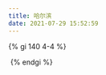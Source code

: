 ```yaml
---
title: 哈尔滨
date: 2021-07-29 15:52:59
---
```


{% gi 140 4-4 %}

![![](harbin/IMG_20200614_115201.jpg)](harbin/thumbnails/thumb_IMG_20200614_115201.jpg)         
![![](harbin/IMG_20200623_165025.jpg)](harbin/thumbnails/thumb_IMG_20200623_165025.jpg)          
![![](harbin/IMG_20200623_165030.jpg)](harbin/thumbnails/thumb_IMG_20200623_165030.jpg)          
![![](harbin/IMG_20200627_153214.jpg)](harbin/thumbnails/thumb_IMG_20200627_153214.jpg)          
![![](harbin/IMG_20200627_154056.jpg)](harbin/thumbnails/thumb_IMG_20200627_154056.jpg)          
![![](harbin/IMG_20200627_154104.jpg)](harbin/thumbnails/thumb_IMG_20200627_154104.jpg)          
![![](harbin/IMG_20200627_182758.jpg)](harbin/thumbnails/thumb_IMG_20200627_182758.jpg)          
![![](harbin/IMG_20200627_182802.jpg)](harbin/thumbnails/thumb_IMG_20200627_182802.jpg)          
![![](harbin/IMG_20200627_182812.jpg)](harbin/thumbnails/thumb_IMG_20200627_182812.jpg)          
![![](harbin/IMG_20200627_190507.jpg)](harbin/thumbnails/thumb_IMG_20200627_190507.jpg)          
![![](harbin/IMG_20200627_190510.jpg)](harbin/thumbnails/thumb_IMG_20200627_190510.jpg)          
![![](harbin/IMG_20200630_174942.jpg)](harbin/thumbnails/thumb_IMG_20200630_174942.jpg)          
![![](harbin/IMG_20200630_174946.jpg)](harbin/thumbnails/thumb_IMG_20200630_174946.jpg)          
![![](harbin/IMG_20200630_174953.jpg)](harbin/thumbnails/thumb_IMG_20200630_174953.jpg)          
![![](harbin/IMG_20200630_175013.jpg)](harbin/thumbnails/thumb_IMG_20200630_175013.jpg)          
![![](harbin/IMG_20200630_175019.jpg)](harbin/thumbnails/thumb_IMG_20200630_175019.jpg)          
![![](harbin/IMG_20200704_160719.jpg)](harbin/thumbnails/thumb_IMG_20200704_160719.jpg)          
![![](harbin/IMG_20200704_172334.jpg)](harbin/thumbnails/thumb_IMG_20200704_172334.jpg)          
![![](harbin/IMG_20200705_141609.jpg)](harbin/thumbnails/thumb_IMG_20200705_141609.jpg)          
![![](harbin/IMG_20200705_141627.jpg)](harbin/thumbnails/thumb_IMG_20200705_141627.jpg)          
![![](harbin/IMG_20200723_163124.jpg)](harbin/thumbnails/thumb_IMG_20200723_163124.jpg)          
![![](harbin/IMG_20200723_163141.jpg)](harbin/thumbnails/thumb_IMG_20200723_163141.jpg)          
![![](harbin/IMG_20200723_163249.jpg)](harbin/thumbnails/thumb_IMG_20200723_163249.jpg)          
![![](harbin/IMG_20200723_163358.jpg)](harbin/thumbnails/thumb_IMG_20200723_163358.jpg)          
![![](harbin/IMG_20200723_172114.jpg)](harbin/thumbnails/thumb_IMG_20200723_172114.jpg)          
![![](harbin/IMG_20200723_174912.jpg)](harbin/thumbnails/thumb_IMG_20200723_174912.jpg)          
![![](harbin/IMG_20200725_192123.jpg)](harbin/thumbnails/thumb_IMG_20200725_192123.jpg)          
![![](harbin/IMG_20200726_183621.jpg)](harbin/thumbnails/thumb_IMG_20200726_183621.jpg)          
![![](harbin/IMG_20200726_183634.jpg)](harbin/thumbnails/thumb_IMG_20200726_183634.jpg)          
![![](harbin/IMG_20200726_183638.jpg)](harbin/thumbnails/thumb_IMG_20200726_183638.jpg)          
![![](harbin/IMG_20200729_184506.jpg)](harbin/thumbnails/thumb_IMG_20200729_184506.jpg)        
![![](harbin/IMG_20200729_192112.jpg)](harbin/thumbnails/thumb_IMG_20200729_192112.jpg)           
![![](harbin/IMG_20200729_192116.jpg)](harbin/thumbnails/thumb_IMG_20200729_192116.jpg)           
![![](harbin/IMG_20200729_192904.jpg)](harbin/thumbnails/thumb_IMG_20200729_192904.jpg)           
![![](harbin/IMG_20200729_192935.jpg)](harbin/thumbnails/thumb_IMG_20200729_192935.jpg)           
![![](harbin/IMG_20200729_192940.jpg)](harbin/thumbnails/thumb_IMG_20200729_192940.jpg)           
![![](harbin/IMG_20200729_192955.jpg)](harbin/thumbnails/thumb_IMG_20200729_192955.jpg)           
![![](harbin/IMG_20200729_193505.jpg)](harbin/thumbnails/thumb_IMG_20200729_193505.jpg)           
![![](harbin/IMG_20200729_193543.jpg)](harbin/thumbnails/thumb_IMG_20200729_193543.jpg)           
![![](harbin/IMG_20200730_183144.jpg)](harbin/thumbnails/thumb_IMG_20200730_183144.jpg)           
![![](harbin/IMG_20200802_204415.jpg)](harbin/thumbnails/thumb_IMG_20200802_204415.jpg)           
![![](harbin/IMG_20200804_185146.jpg)](harbin/thumbnails/thumb_IMG_20200804_185146.jpg)           
![![](harbin/IMG_20200804_185154.jpg)](harbin/thumbnails/thumb_IMG_20200804_185154.jpg)           
![![](harbin/IMG_20200804_190447.jpg)](harbin/thumbnails/thumb_IMG_20200804_190447.jpg)           
![![](harbin/IMG_20200805_184058.jpg)](harbin/thumbnails/thumb_IMG_20200805_184058.jpg)           
![![](harbin/IMG_20200805_184115.jpg)](harbin/thumbnails/thumb_IMG_20200805_184115.jpg)           
![![](harbin/IMG_20200805_184149.jpg)](harbin/thumbnails/thumb_IMG_20200805_184149.jpg)           
![![](harbin/IMG_20200805_184236.jpg)](harbin/thumbnails/thumb_IMG_20200805_184236.jpg)           
![![](harbin/IMG_20200805_192346.jpg)](harbin/thumbnails/thumb_IMG_20200805_192346.jpg)           
![![](harbin/IMG_20200805_192351.jpg)](harbin/thumbnails/thumb_IMG_20200805_192351.jpg)           
![![](harbin/IMG_20200805_192858.jpg)](harbin/thumbnails/thumb_IMG_20200805_192858.jpg)           
![![](harbin/IMG_20200805_192943.jpg)](harbin/thumbnails/thumb_IMG_20200805_192943.jpg)           
![![](harbin/IMG_20200805_194951.jpg)](harbin/thumbnails/thumb_IMG_20200805_194951.jpg)           
![![](harbin/IMG_20200805_195017.jpg)](harbin/thumbnails/thumb_IMG_20200805_195017.jpg)           
![![](harbin/IMG_20200806_163559.jpg)](harbin/thumbnails/thumb_IMG_20200806_163559.jpg)           
![![](harbin/IMG_20200806_163611.jpg)](harbin/thumbnails/thumb_IMG_20200806_163611.jpg)           
![![](harbin/IMG_20200806_164255.jpg)](harbin/thumbnails/thumb_IMG_20200806_164255.jpg)           
![![](harbin/IMG_20200806_182704.jpg)](harbin/thumbnails/thumb_IMG_20200806_182704.jpg)           
![![](harbin/IMG_20200806_182915.jpg)](harbin/thumbnails/thumb_IMG_20200806_182915.jpg)           
![![](harbin/IMG_20200806_190422.jpg)](harbin/thumbnails/thumb_IMG_20200806_190422.jpg)           
![![](harbin/IMG_20200806_191633.jpg)](harbin/thumbnails/thumb_IMG_20200806_191633.jpg)           
![![](harbin/IMG_20200806_191714.jpg)](harbin/thumbnails/thumb_IMG_20200806_191714.jpg)           
![![](harbin/IMG_20200806_191720.jpg)](harbin/thumbnails/thumb_IMG_20200806_191720.jpg)           
![![](harbin/IMG_20200806_191728.jpg)](harbin/thumbnails/thumb_IMG_20200806_191728.jpg)           
![![](harbin/IMG_20200806_191734.jpg)](harbin/thumbnails/thumb_IMG_20200806_191734.jpg)           
![![](harbin/IMG_20200806_191750.jpg)](harbin/thumbnails/thumb_IMG_20200806_191750.jpg)           
![![](harbin/IMG_20200806_191809.jpg)](harbin/thumbnails/thumb_IMG_20200806_191809.jpg)           
![![](harbin/IMG_20200806_191926.jpg)](harbin/thumbnails/thumb_IMG_20200806_191926.jpg)           
![![](harbin/IMG_20200806_193105.jpg)](harbin/thumbnails/thumb_IMG_20200806_193105.jpg)           
![![](harbin/IMG_20200806_193111.jpg)](harbin/thumbnails/thumb_IMG_20200806_193111.jpg)           
![![](harbin/IMG_20200811_173746.jpg)](harbin/thumbnails/thumb_IMG_20200811_173746.jpg)           
![![](harbin/IMG_20200811_180144.jpg)](harbin/thumbnails/thumb_IMG_20200811_180144.jpg)           
![![](harbin/IMG_20200811_183425.jpg)](harbin/thumbnails/thumb_IMG_20200811_183425.jpg)           
![![](harbin/IMG_20200811_183429.jpg)](harbin/thumbnails/thumb_IMG_20200811_183429.jpg)           
![![](harbin/IMG_20200811_183432.jpg)](harbin/thumbnails/thumb_IMG_20200811_183432.jpg)           
![![](harbin/IMG_20200811_183435.jpg)](harbin/thumbnails/thumb_IMG_20200811_183435.jpg)           
![![](harbin/IMG_20200819_183546.jpg)](harbin/thumbnails/thumb_IMG_20200819_183546.jpg)           
![![](harbin/IMG_20200819_184133.jpg)](harbin/thumbnails/thumb_IMG_20200819_184133.jpg)           
![![](harbin/IMG_20200819_184135.jpg)](harbin/thumbnails/thumb_IMG_20200819_184135.jpg)           
![![](harbin/IMG_20200821_175113.jpg)](harbin/thumbnails/thumb_IMG_20200821_175113.jpg)           
![![](harbin/IMG_20200824_152348.jpg)](harbin/thumbnails/thumb_IMG_20200824_152348.jpg)           
![![](harbin/IMG_20200830_174037.jpg)](harbin/thumbnails/thumb_IMG_20200830_174037.jpg)           
![![](harbin/IMG_20200831_150250.jpg)](harbin/thumbnails/thumb_IMG_20200831_150250.jpg)           
![![](harbin/IMG_20200831_151523.jpg)](harbin/thumbnails/thumb_IMG_20200831_151523.jpg)           
![![](harbin/IMG_20200831_151659.jpg)](harbin/thumbnails/thumb_IMG_20200831_151659.jpg)           
![![](harbin/IMG_20200901_175639.jpg)](harbin/thumbnails/thumb_IMG_20200901_175639.jpg)           
![![](harbin/IMG_20200901_180533.jpg)](harbin/thumbnails/thumb_IMG_20200901_180533.jpg)           
![![](harbin/IMG_20200901_190557.jpg)](harbin/thumbnails/thumb_IMG_20200901_190557.jpg)           
![![](harbin/IMG_20200901_194535.jpg)](harbin/thumbnails/thumb_IMG_20200901_194535.jpg)           
![![](harbin/IMG_20200901_194610.jpg)](harbin/thumbnails/thumb_IMG_20200901_194610.jpg)           
![![](harbin/IMG_20200904_145612.jpg)](harbin/thumbnails/thumb_IMG_20200904_145612.jpg)           
![![](harbin/IMG_20200904_150504.jpg)](harbin/thumbnails/thumb_IMG_20200904_150504.jpg)           
![![](harbin/IMG_20200904_150515.jpg)](harbin/thumbnails/thumb_IMG_20200904_150515.jpg)           
![![](harbin/IMG_20200904_150533.jpg)](harbin/thumbnails/thumb_IMG_20200904_150533.jpg)           
![![](harbin/IMG_20200904_150535.jpg)](harbin/thumbnails/thumb_IMG_20200904_150535.jpg)           
![![](harbin/IMG_20200904_151107.jpg)](harbin/thumbnails/thumb_IMG_20200904_151107.jpg)           
![![](harbin/IMG_20200904_171156.jpg)](harbin/thumbnails/thumb_IMG_20200904_171156.jpg)           
![![](harbin/IMG_20200913_173230.jpg)](harbin/thumbnails/thumb_IMG_20200913_173230.jpg)           
![![](harbin/IMG_20200913_173235.jpg)](harbin/thumbnails/thumb_IMG_20200913_173235.jpg)           
![![](harbin/IMG_20200913_173340.jpg)](harbin/thumbnails/thumb_IMG_20200913_173340.jpg)           
![![](harbin/IMG_20200913_173352.jpg)](harbin/thumbnails/thumb_IMG_20200913_173352.jpg)           
![![](harbin/IMG_20200913_173353.jpg)](harbin/thumbnails/thumb_IMG_20200913_173353.jpg)           
![![](harbin/IMG_20200913_173736.jpg)](harbin/thumbnails/thumb_IMG_20200913_173736.jpg)           
![![](harbin/IMG_20200913_173739.jpg)](harbin/thumbnails/thumb_IMG_20200913_173739.jpg)           
![![](harbin/IMG_20200913_173746.jpg)](harbin/thumbnails/thumb_IMG_20200913_173746.jpg)           
![![](harbin/IMG_20200920_181618.jpg)](harbin/thumbnails/thumb_IMG_20200920_181618.jpg)           
![![](harbin/IMG_20200921_122535.jpg)](harbin/thumbnails/thumb_IMG_20200921_122535.jpg)           
![![](harbin/IMG_20200923_172311.jpg)](harbin/thumbnails/thumb_IMG_20200923_172311.jpg)           
![![](harbin/IMG_20200923_172323.jpg)](harbin/thumbnails/thumb_IMG_20200923_172323.jpg)           
![![](harbin/IMG_20200926_170710.jpg)](harbin/thumbnails/thumb_IMG_20200926_170710.jpg)           
![![](harbin/IMG_20200926_170713.jpg)](harbin/thumbnails/thumb_IMG_20200926_170713.jpg)           
![![](harbin/IMG_20200926_170722.jpg)](harbin/thumbnails/thumb_IMG_20200926_170722.jpg)           
![![](harbin/IMG_20200928_154155.jpg)](harbin/thumbnails/thumb_IMG_20200928_154155.jpg)           
![![](harbin/IMG_20200928_154209.jpg)](harbin/thumbnails/thumb_IMG_20200928_154209.jpg)           
![![](harbin/IMG_20200928_154214.jpg)](harbin/thumbnails/thumb_IMG_20200928_154214.jpg)           
![![](harbin/IMG_20200928_174457.jpg)](harbin/thumbnails/thumb_IMG_20200928_174457.jpg)           
![![](harbin/IMG_20201012_152517.jpg)](harbin/thumbnails/thumb_IMG_20201012_152517.jpg)           
![![](harbin/IMG_20201012_162054.jpg)](harbin/thumbnails/thumb_IMG_20201012_162054.jpg)           
![![](harbin/IMG_20201012_162114.jpg)](harbin/thumbnails/thumb_IMG_20201012_162114.jpg)           
![![](harbin/IMG_20201016_164058.jpg)](harbin/thumbnails/thumb_IMG_20201016_164058.jpg)           
![![](harbin/IMG_20201016_164108.jpg)](harbin/thumbnails/thumb_IMG_20201016_164108.jpg)           
![![](harbin/IMG_20201017_155907.jpg)](harbin/thumbnails/thumb_IMG_20201017_155907.jpg)           
![![](harbin/IMG_20201017_165127.jpg)](harbin/thumbnails/thumb_IMG_20201017_165127.jpg)           
![![](harbin/IMG_20201017_165132.jpg)](harbin/thumbnails/thumb_IMG_20201017_165132.jpg)           
![![](harbin/IMG_20201017_165144.jpg)](harbin/thumbnails/thumb_IMG_20201017_165144.jpg)           
![![](harbin/IMG_20201017_165220.jpg)](harbin/thumbnails/thumb_IMG_20201017_165220.jpg)           
![![](harbin/IMG_20201017_165229.jpg)](harbin/thumbnails/thumb_IMG_20201017_165229.jpg)           
![![](harbin/IMG_20201017_165243.jpg)](harbin/thumbnails/thumb_IMG_20201017_165243.jpg)           
![![](harbin/IMG_20201020_141749.jpg)](harbin/thumbnails/thumb_IMG_20201020_141749.jpg)           
![![](harbin/IMG_20201029_153813.jpg)](harbin/thumbnails/thumb_IMG_20201029_153813.jpg)           
![![](harbin/IMG_20201105_140516.jpg)](harbin/thumbnails/thumb_IMG_20201105_140516.jpg)           
![![](harbin/IMG_20201105_161219.jpg)](harbin/thumbnails/thumb_IMG_20201105_161219.jpg)           
![![](harbin/IMG_20201105_161226.jpg)](harbin/thumbnails/thumb_IMG_20201105_161226.jpg)           
![![](harbin/IMG_20201105_162228.jpg)](harbin/thumbnails/thumb_IMG_20201105_162228.jpg)           
![![](harbin/IMG_20201119_162001.jpg)](harbin/thumbnails/thumb_IMG_20201119_162001.jpg)           
![![](harbin/IMG_20201119_162027.jpg)](harbin/thumbnails/thumb_IMG_20201119_162027.jpg)           
![![](harbin/IMG_20201119_162031.jpg)](harbin/thumbnails/thumb_IMG_20201119_162031.jpg)           
![![](harbin/IMG_20201119_162242.jpg)](harbin/thumbnails/thumb_IMG_20201119_162242.jpg)           
![![](harbin/IMG_20210204_122006.jpg)](harbin/thumbnails/thumb_IMG_20210204_122006.jpg)           
![![](harbin/IMG_20210204_122012.jpg)](harbin/thumbnails/thumb_IMG_20210204_122012.jpg) 
{% endgi %}